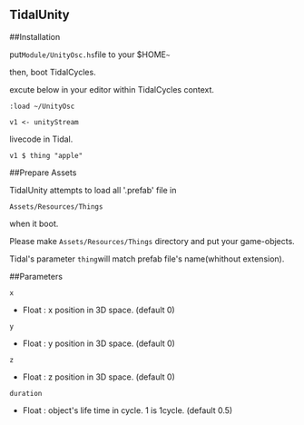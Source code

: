 TidalUnity
---

##Installation

put```Module/UnityOsc.hs```file to your $HOME```~```

then, boot TidalCycles.

excute below in your editor within TidalCycles context.

```
:load ~/UnityOsc

v1 <- unityStream
```

livecode in Tidal.

```
v1 $ thing "apple"
```

##Prepare Assets

TidalUnity attempts to load all '.prefab' file in

``Assets/Resources/Things``

when it boot.

Please make ``Assets/Resources/Things`` directory and put your game-objects. 

Tidal's parameter ```thing```will match prefab file's name(whithout extension).

##Parameters

```
x 
```

- Float : x position in 3D space. (default 0)

```
y
```

- Float : y position in 3D space. (default 0)

```
z
```

- Float : z position in 3D space. (default 0)


```
duration
```

- Float : object's life time in cycle. 1 is 1cycle. (default 0.5)


